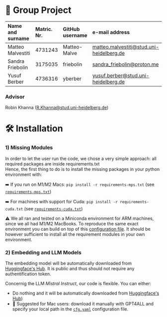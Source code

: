 # 👾 Group Project

| Name and surname    |  Matric. Nr. | GitHub username  |   e-mail address   |
|:--------------------|:-------------|:-----------------|:-------------------|
| Matteo Malvestiti | 4731243| Matteo-Malve | matteo.malvestiti@stud.uni-heidelberg.de|
| Sandra Friebolin | 3175035 | friebolin | sandra_friebolin@proton.me |
| Yusuf Berber | 4736316 | yberber | yusuf.berber@stud.uni-heidelberg.de |

### Advisor
Robin Khanna (R.Khanna@stud.uni-heidelberg.de)


# 🛠️ Installation

### 1) Missing Modules

In order to let the user run the code, we chose a very simple approach: all required packages are inside requirements.txt \
Hence, the first thing to do is to install the missing packages in your python environment with:

➡️ If you run on M1/M2 Macs: `pip install -r requirements-mps.txt` (see [`requirements-mps.txt`](project/requirements/requirements-mps.txt))

➡️ For machines with support for Cuda: `pip install -r requirements-cuda.txt` (see [`requirements-cuda.txt`](project/requirements/requirements-cuda.txt))

⚠️ We all ran and tested on a Miniconda environment for ARM machines, since we all had M1/M2 MacBooks. To reproduce the same exact environment you can build on top of this [configuration file](https://github.com/jeffheaton/app_deep_learning/blob/main/install/torch.yml). It should be however sufficient to install all the requirement modules in your own environment.

### 2) Embedding and LLM Models

The embedding model will be automatically downloaded from [Huggingface's Hub](https://huggingface.co/thenlper/gte-base). It is public and thus should not require any authentification token.

Concernig the LLM _Mistral Instruct_, our code is flexible. You can either:

- Do nothing and it will be automatically downloaded from [Huggingface's Hub](https://huggingface.co/mistralai/Mistral-7B-v0.1/discussions/104))
- 🍎 Suggested for Mac users: download it manually with GPT4ALL and specify your local path in the [`cfg.yaml`](project/chatbot/app/cfg.yaml) configuration file.
